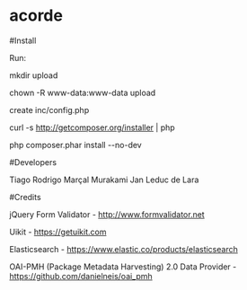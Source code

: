 # acorde


#Install

Run: 

mkdir upload

chown -R www-data:www-data upload

create inc/config.php

curl -s http://getcomposer.org/installer | php

php composer.phar install --no-dev


#Developers 

Tiago Rodrigo Marçal Murakami
Jan Leduc de Lara

#Credits

jQuery Form Validator - http://www.formvalidator.net

Uikit - https://getuikit.com

Elasticsearch - https://www.elastic.co/products/elasticsearch

OAI-PMH (Package Metadata Harvesting) 2.0 Data Provider - https://github.com/danielneis/oai_pmh
